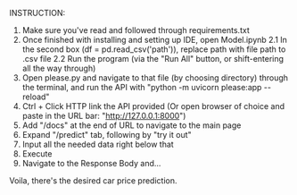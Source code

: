 INSTRUCTION:

1. Make sure you've read and followed through requirements.txt
2. Once finished with installing and setting up IDE, open Model.ipynb
2.1 In the second box (df = pd.read_csv('path')), replace path with file path to .csv file
2.2 Run the program (via the "Run All" button, or shift-entering all the way through)
3. Open please.py and navigate to that file (by choosing directory) through the terminal, and run the API with "python -m uvicorn please:app --reload"
4. Ctrl + Click HTTP link the API provided (Or open browser of choice and paste in the URL bar: "http://127.0.0.1:8000")
5. Add "/docs" at the end of URL to navigate to the main page
6. Expand "/predict" tab, following by "try it out"
7. Input all the needed data right below that
8. Execute
9. Navigate to the Response Body and...

Voila, there's the desired car price prediction.
